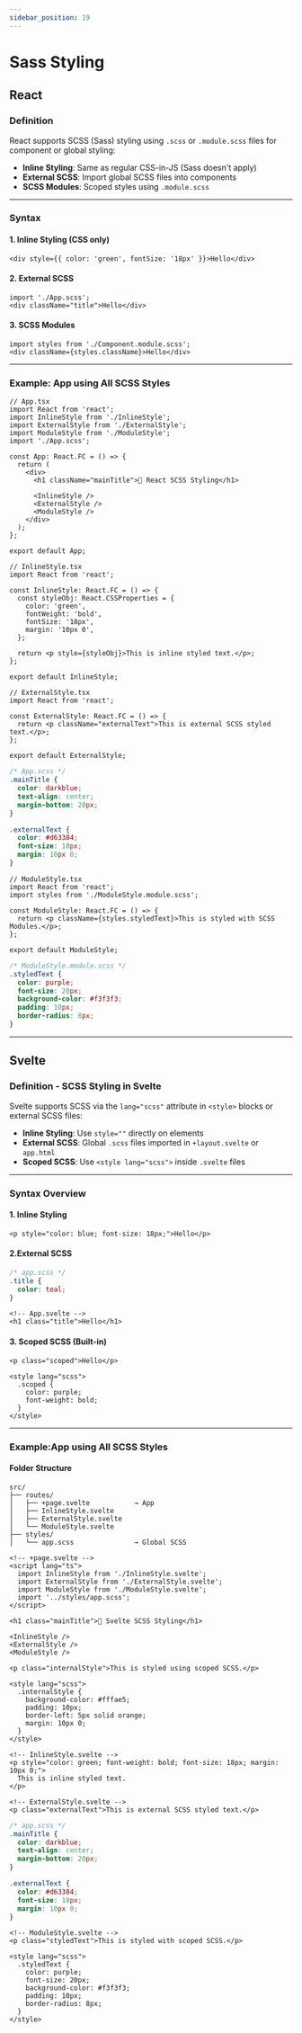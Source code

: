 ```yaml
---
sidebar_position: 19
---
```


# Sass Styling

## **React**

### Definition

React supports SCSS (Sass) styling using `.scss` or `.module.scss` files for component or global styling:

* **Inline Styling**: Same as regular CSS-in-JS (Sass doesn't apply)
* **External SCSS**: Import global SCSS files into components
* **SCSS Modules**: Scoped styles using `.module.scss`

---

### Syntax

#### 1. **Inline Styling** (CSS only)

```tsx
<div style={{ color: 'green', fontSize: '18px' }}>Hello</div>
```

#### 2. **External SCSS**

```tsx
import './App.scss';
<div className="title">Hello</div>
```

#### 3. **SCSS Modules**

```tsx
import styles from './Component.module.scss';
<div className={styles.className}>Hello</div>
```

---

### Example: App using All SCSS Styles

```tsx
// App.tsx
import React from 'react';
import InlineStyle from './InlineStyle';
import ExternalStyle from './ExternalStyle';
import ModuleStyle from './ModuleStyle';
import './App.scss';

const App: React.FC = () => {
  return (
    <div>
      <h1 className="mainTitle">🎨 React SCSS Styling</h1>

      <InlineStyle />
      <ExternalStyle />
      <ModuleStyle />
    </div>
  );
};

export default App;
```

```tsx
// InlineStyle.tsx
import React from 'react';

const InlineStyle: React.FC = () => {
  const styleObj: React.CSSProperties = {
    color: 'green',
    fontWeight: 'bold',
    fontSize: '18px',
    margin: '10px 0',
  };

  return <p style={styleObj}>This is inline styled text.</p>;
};

export default InlineStyle;
```

```tsx
// ExternalStyle.tsx
import React from 'react';

const ExternalStyle: React.FC = () => {
  return <p className="externalText">This is external SCSS styled text.</p>;
};

export default ExternalStyle;
```

```scss
/* App.scss */
.mainTitle {
  color: darkblue;
  text-align: center;
  margin-bottom: 20px;
}

.externalText {
  color: #d63384;
  font-size: 18px;
  margin: 10px 0;
}
```

```tsx
// ModuleStyle.tsx
import React from 'react';
import styles from './ModuleStyle.module.scss';

const ModuleStyle: React.FC = () => {
  return <p className={styles.styledText}>This is styled with SCSS Modules.</p>;
};

export default ModuleStyle;
```

```scss
/* ModuleStyle.module.scss */
.styledText {
  color: purple;
  font-size: 20px;
  background-color: #f3f3f3;
  padding: 10px;
  border-radius: 8px;
}
```

---

## **Svelte**

### Definition - SCSS Styling in Svelte

Svelte supports SCSS via the `lang="scss"` attribute in `<style>` blocks or external SCSS files:

* **Inline Styling**: Use `style=""` directly on elements
* **External SCSS**: Global `.scss` files imported in `+layout.svelte` or `app.html`
* **Scoped SCSS**: Use `<style lang="scss">` inside `.svelte` files

---

### Syntax Overview

#### 1. **Inline Styling**

```svelte
<p style="color: blue; font-size: 18px;">Hello</p>
```

#### 2.**External SCSS**

```scss
/* app.scss */
.title {
  color: teal;
}
```

```svelte
<!-- App.svelte -->
<h1 class="title">Hello</h1>
```

#### 3. **Scoped SCSS (Built-in)**

```svelte
<p class="scoped">Hello</p>

<style lang="scss">
  .scoped {
    color: purple;
    font-weight: bold;
  }
</style>
```

---

### Example:App using All SCSS Styles

#### Folder Structure

```svelte
src/
├── routes/
│   ├── +page.svelte           → App
│   ├── InlineStyle.svelte
│   ├── ExternalStyle.svelte
│   └── ModuleStyle.svelte
├── styles/
│   └── app.scss               → Global SCSS
```

```svelte
<!-- +page.svelte -->
<script lang="ts">
  import InlineStyle from './InlineStyle.svelte';
  import ExternalStyle from './ExternalStyle.svelte';
  import ModuleStyle from './ModuleStyle.svelte';
  import '../styles/app.scss';
</script>

<h1 class="mainTitle">🎨 Svelte SCSS Styling</h1>

<InlineStyle />
<ExternalStyle />
<ModuleStyle />

<p class="internalStyle">This is styled using scoped SCSS.</p>

<style lang="scss">
  .internalStyle {
    background-color: #fffae5;
    padding: 10px;
    border-left: 5px solid orange;
    margin: 10px 0;
  }
</style>
```

```svelte
<!-- InlineStyle.svelte -->
<p style="color: green; font-weight: bold; font-size: 18px; margin: 10px 0;">
  This is inline styled text.
</p>
```

```svelte
<!-- ExternalStyle.svelte -->
<p class="externalText">This is external SCSS styled text.</p>
```

```scss
/* app.scss */
.mainTitle {
  color: darkblue;
  text-align: center;
  margin-bottom: 20px;
}

.externalText {
  color: #d63384;
  font-size: 18px;
  margin: 10px 0;
}
```

```svelte
<!-- ModuleStyle.svelte -->
<p class="styledText">This is styled with scoped SCSS.</p>

<style lang="scss">
  .styledText {
    color: purple;
    font-size: 20px;
    background-color: #f3f3f3;
    padding: 10px;
    border-radius: 8px;
  }
</style>
```
